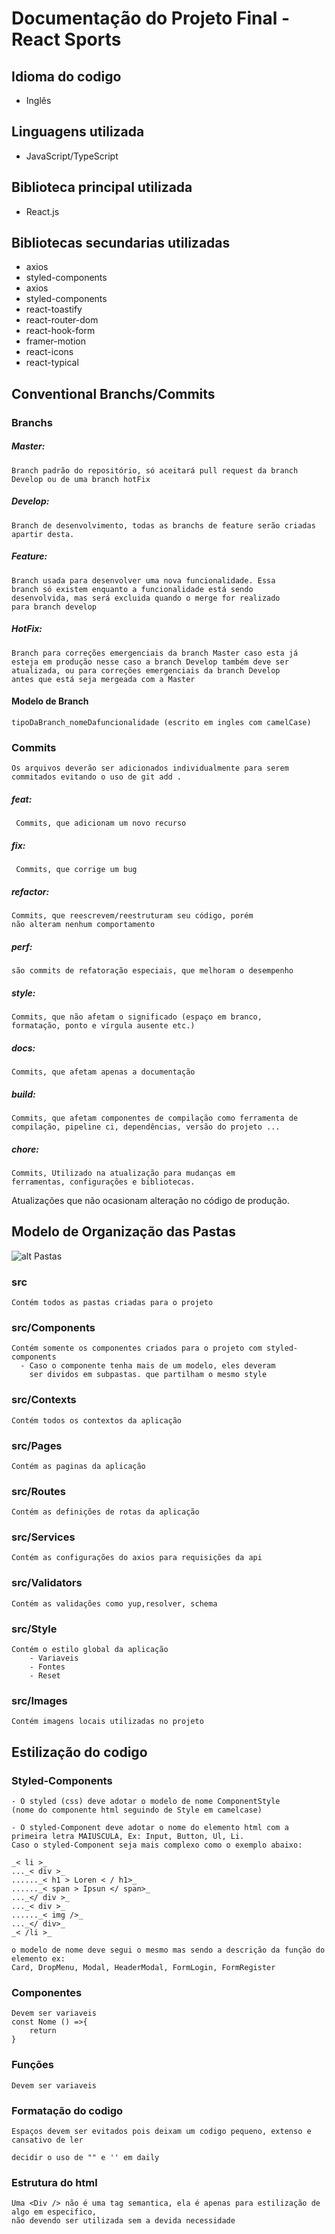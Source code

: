 # Documentação do Projeto Final - React Sports

## Idioma do codigo

- Inglês

## Linguagens utilizada

- JavaScript/TypeScript

## Biblioteca principal utilizada

- React.js

## Bibliotecas secundarias utilizadas

- axios
- styled-components
- axios
- styled-components
- react-toastify
- react-router-dom
- react-hook-form
- framer-motion
- react-icons
- react-typical

## Conventional Branchs/Commits

### Branchs

##### Master:

    Branch padrão do repositório, só aceitará pull request da branch
    Develop ou de uma branch hotFix

##### Develop:

    Branch de desenvolvimento, todas as branchs de feature serão criadas apartir desta.

##### Feature:

    Branch usada para desenvolver uma nova funcionalidade. Essa
    branch só existem enquanto a funcionalidade está sendo
    desenvolvida, mas será excluida quando o merge for realizado
    para branch develop

##### HotFix:

    Branch para correções emergenciais da branch Master caso esta já
    esteja em produção nesse caso a branch Develop também deve ser
    atualizada, ou para correções emergenciais da branch Develop
    antes que está seja mergeada com a Master

#### Modelo de Branch

    tipoDaBranch_nomeDafuncionalidade (escrito em ingles com camelCase)

### Commits

    Os arquivos deverão ser adicionados individualmente para serem
    commitados evitando o uso de git add .

##### feat:

     Commits, que adicionam um novo recurso

##### fix:

     Commits, que corrige um bug

##### refactor:

    Commits, que reescrevem/reestruturam seu código, porém
    não alteram nenhum comportamento

##### perf:

    são commits de refatoração especiais, que melhoram o desempenho

##### style:

    Commits, que não afetam o significado (espaço em branco,
    formatação, ponto e vírgula ausente etc.)

##### docs:

    Commits, que afetam apenas a documentação

##### build:

    Commits, que afetam componentes de compilação como ferramenta de
    compilação, pipeline ci, dependências, versão do projeto ...

##### chore:

    Commits, Utilizado na atualização para mudanças em
    ferramentas, configurações e bibliotecas.

Atualizações que não ocasionam alteração no código de produção.

## Modelo de Organização das Pastas

![alt Pastas](./Doc/img/pastas.png)

### src

    Contém todos as pastas criadas para o projeto

### src/Components

    Contém somente os componentes criados para o projeto com styled-components
      - Caso o componente tenha mais de um modelo, eles deveram
        ser dividos em subpastas. que partilham o mesmo style

### src/Contexts

    Contém todos os contextos da aplicação

### src/Pages

    Contém as paginas da aplicação

### src/Routes

    Contém as definições de rotas da aplicação

### src/Services

    Contém as configurações do axios para requisições da api

### src/Validators

    Contém as validações como yup,resolver, schema

### src/Style

    Contém o estilo global da aplicação
        - Variaveis
        - Fontes
        - Reset

### src/Images

    Contém imagens locais utilizadas no projeto

## Estilização do codigo

### Styled-Components

    - O styled (css) deve adotar o modelo de nome ComponentStyle
    (nome do componente html seguindo de Style em camelcase)

    - O styled-Component deve adotar o nome do elemento html com a
    primeira letra MAIUSCULA, Ex: Input, Button, Ul, Li.
    Caso o styled-Component seja mais complexo como o exemplo abaixo:

    _< li >_
    ..._< div >_
    ......_< h1 > Loren < / h1>_
    ......_< span > Ipsun </ span>_
    ..._</ div >_
    ..._< div >_
    ......_< img />_
    ..._</ div>_
    _< /li >_

    o modelo de nome deve segui o mesmo mas sendo a descrição da função do elemento ex:
    Card, DropMenu, Modal, HeaderModal, FormLogin, FormRegister

### Componentes

    Devem ser variaveis
    const Nome () =>{
        return
    }

### Funções

    Devem ser variaveis

### Formatação do codigo

    Espaços devem ser evitados pois deixam um codigo pequeno, extenso e cansativo de ler

    decidir o uso de "" e '' em daily

### Estrutura do html

    Uma <Div /> não é uma tag semantica, ela é apenas para estilização de algo em especifico,
    não devendo ser utilizada sem a devida necessidade
